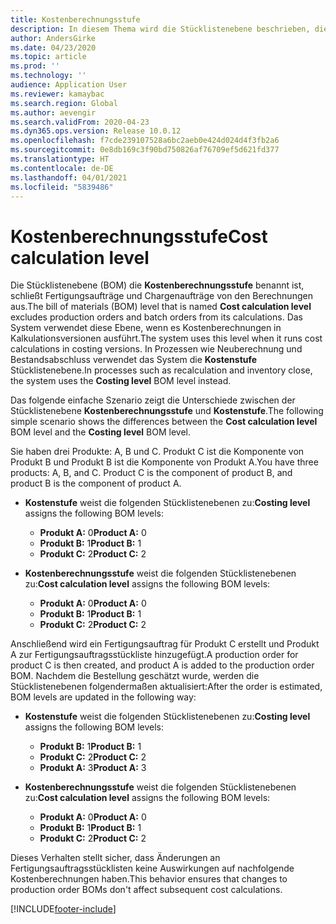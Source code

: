 ```yaml
---
title: Kostenberechnungsstufe
description: In diesem Thema wird die Stücklistenebene beschrieben, die als Kostenberechnungsstufe bezeichnet wird. Diese Stücklistenstufe schließt Produktions- und Chargenaufträge von ihren Berechnungen aus.
author: AndersGirke
ms.date: 04/23/2020
ms.topic: article
ms.prod: ''
ms.technology: ''
audience: Application User
ms.reviewer: kamaybac
ms.search.region: Global
ms.author: aevengir
ms.search.validFrom: 2020-04-23
ms.dyn365.ops.version: Release 10.0.12
ms.openlocfilehash: f7cde239107528a6bc2aeb0e424d024d4f3fb2a6
ms.sourcegitcommit: 0e8db169c3f90bd750826af76709ef5d621fd377
ms.translationtype: HT
ms.contentlocale: de-DE
ms.lasthandoff: 04/01/2021
ms.locfileid: "5839486"
---
```

# <a name="cost-calculation-level"></a><span data-ttu-id="dbf26-104">Kostenberechnungsstufe</span><span class="sxs-lookup"><span data-stu-id="dbf26-104">Cost calculation level</span></span>

<span data-ttu-id="dbf26-105">Die Stücklistenebene (BOM) die **Kostenberechnungsstufe** benannt ist, schließt Fertigungsaufträge und Chargenaufträge von den Berechnungen aus.</span><span class="sxs-lookup"><span data-stu-id="dbf26-105">The bill of materials (BOM) level that is named **Cost calculation level** excludes production orders and batch orders from its calculations.</span></span> <span data-ttu-id="dbf26-106">Das System verwendet diese Ebene, wenn es Kostenberechnungen in Kalkulationsversionen ausführt.</span><span class="sxs-lookup"><span data-stu-id="dbf26-106">The system uses this level when it runs cost calculations in costing versions.</span></span> <span data-ttu-id="dbf26-107">In Prozessen wie Neuberechnung und Bestandsabschluss verwendet das System die **Kostenstufe** Stücklistenebene.</span><span class="sxs-lookup"><span data-stu-id="dbf26-107">In processes such as recalculation and inventory close, the system uses the **Costing level** BOM level instead.</span></span>

<span data-ttu-id="dbf26-108">Das folgende einfache Szenario zeigt die Unterschiede zwischen der Stücklistenebene **Kostenberechnungsstufe** und **Kostenstufe**.</span><span class="sxs-lookup"><span data-stu-id="dbf26-108">The following simple scenario shows the differences between the **Cost calculation level** BOM level and the **Costing level** BOM level.</span></span>

<span data-ttu-id="dbf26-109">Sie haben drei Produkte: A, B und C. Produkt C ist die Komponente von Produkt B und Produkt B ist die Komponente von Produkt A.</span><span class="sxs-lookup"><span data-stu-id="dbf26-109">You have three products: A, B, and C. Product C is the component of product B, and product B is the component of product A.</span></span>

- <span data-ttu-id="dbf26-110">**Kostenstufe** weist die folgenden Stücklistenebenen zu:</span><span class="sxs-lookup"><span data-stu-id="dbf26-110">**Costing level** assigns the following BOM levels:</span></span>

    - <span data-ttu-id="dbf26-111">**Produkt A:** 0</span><span class="sxs-lookup"><span data-stu-id="dbf26-111">**Product A:** 0</span></span>
    - <span data-ttu-id="dbf26-112">**Produkt B:** 1</span><span class="sxs-lookup"><span data-stu-id="dbf26-112">**Product B:** 1</span></span>
    - <span data-ttu-id="dbf26-113">**Produkt C:** 2</span><span class="sxs-lookup"><span data-stu-id="dbf26-113">**Product C:** 2</span></span>

- <span data-ttu-id="dbf26-114">**Kostenberechnungsstufe** weist die folgenden Stücklistenebenen zu:</span><span class="sxs-lookup"><span data-stu-id="dbf26-114">**Cost calculation level** assigns the following BOM levels:</span></span>

    - <span data-ttu-id="dbf26-115">**Produkt A:** 0</span><span class="sxs-lookup"><span data-stu-id="dbf26-115">**Product A:** 0</span></span>
    - <span data-ttu-id="dbf26-116">**Produkt B:** 1</span><span class="sxs-lookup"><span data-stu-id="dbf26-116">**Product B:** 1</span></span>
    - <span data-ttu-id="dbf26-117">**Produkt C:** 2</span><span class="sxs-lookup"><span data-stu-id="dbf26-117">**Product C:** 2</span></span>

<span data-ttu-id="dbf26-118">Anschließend wird ein Fertigungsauftrag für Produkt C erstellt und Produkt A zur Fertigungsauftragsstückliste hinzugefügt.</span><span class="sxs-lookup"><span data-stu-id="dbf26-118">A production order for product C is then created, and product A is added to the production order BOM.</span></span> <span data-ttu-id="dbf26-119">Nachdem die Bestellung geschätzt wurde, werden die Stücklistenebenen folgendermaßen aktualisiert:</span><span class="sxs-lookup"><span data-stu-id="dbf26-119">After the order is estimated, BOM levels are updated in the following way:</span></span>

- <span data-ttu-id="dbf26-120">**Kostenstufe** weist die folgenden Stücklistenebenen zu:</span><span class="sxs-lookup"><span data-stu-id="dbf26-120">**Costing level** assigns the following BOM levels:</span></span>

    - <span data-ttu-id="dbf26-121">**Produkt B:** 1</span><span class="sxs-lookup"><span data-stu-id="dbf26-121">**Product B:** 1</span></span>
    - <span data-ttu-id="dbf26-122">**Produkt C:** 2</span><span class="sxs-lookup"><span data-stu-id="dbf26-122">**Product C:** 2</span></span>
    - <span data-ttu-id="dbf26-123">**Produkt A:** 3</span><span class="sxs-lookup"><span data-stu-id="dbf26-123">**Product A:** 3</span></span>

- <span data-ttu-id="dbf26-124">**Kostenberechnungsstufe** weist die folgenden Stücklistenebenen zu:</span><span class="sxs-lookup"><span data-stu-id="dbf26-124">**Cost calculation level** assigns the following BOM levels:</span></span>

    - <span data-ttu-id="dbf26-125">**Produkt A:** 0</span><span class="sxs-lookup"><span data-stu-id="dbf26-125">**Product A:** 0</span></span>
    - <span data-ttu-id="dbf26-126">**Produkt B:** 1</span><span class="sxs-lookup"><span data-stu-id="dbf26-126">**Product B:** 1</span></span>
    - <span data-ttu-id="dbf26-127">**Produkt C:** 2</span><span class="sxs-lookup"><span data-stu-id="dbf26-127">**Product C:** 2</span></span>

<span data-ttu-id="dbf26-128">Dieses Verhalten stellt sicher, dass Änderungen an Fertigungsauftragsstücklisten keine Auswirkungen auf nachfolgende Kostenberechnungen haben.</span><span class="sxs-lookup"><span data-stu-id="dbf26-128">This behavior ensures that changes to production order BOMs don't affect subsequent cost calculations.</span></span>


[!INCLUDE[footer-include](../../includes/footer-banner.md)]